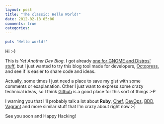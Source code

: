 ```yaml
---
layout: post
title: "The classic: Hello World!"
date: 2012-02-18 05:06
comments: true
categories: 
---
```


```ruby
puts 'Hello world!'
```

Hi :-)

This is _Yet Another Dev Blog_. I got already [one for GNOME and Distros' stuff](http://blogs.gnome.org/juanje), but I just wanted to try this blog tool made for developers, [Octopress](http://octopress.org/), and see if is easier to share code and ideas.

Actually, some times I just need a place to save my gist with some comments or exaplanation. Other I just want to express some crazy technical ideas, so I think [Github](http://github.com) is a good place for this sort of things :-P

I warning you that I'll probably talk a lot about **Ruby**, [Chef](http://wiki.opscode.com/display/chef), [DevOps](http://www.jedi.be/blog/2010/02/12/what-is-this-devops-thing-anyway/), [BDD](http://en.wikipedia.org/wiki/Behavior_Driven_Development), [Vagrant](http://vagrantup.com/) and more similar stuff that I'm crazy about right now :-)

See you soon and Happy Hacking!
